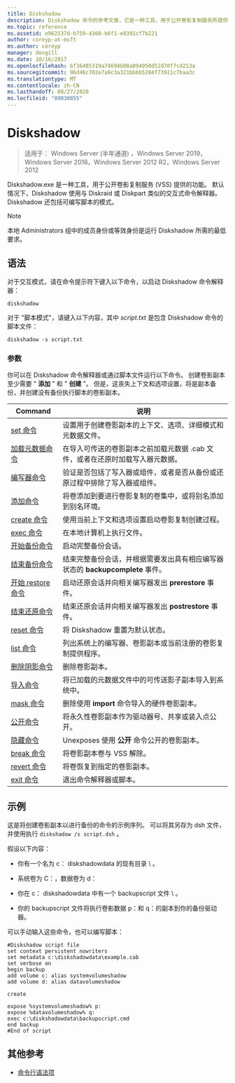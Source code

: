 ```yaml
---
title: Diskshadow
description: Diskshadow 命令的参考文章，它是一种工具，用于公开卷影复制服务所提供的功能 (VSS) 。
ms.topic: reference
ms.assetid: e962537d-b759-4368-b6f1-e8391cf7b221
author: coreyp-at-msft
ms.author: coreyp
manager: dongill
ms.date: 10/16/2017
ms.openlocfilehash: bf36485319a74694b08a094950d52d70f7cd213a
ms.sourcegitcommit: 96d46c702e7a9c3a321bbbb5284f73911c7baa3c
ms.translationtype: MT
ms.contentlocale: zh-CN
ms.lasthandoff: 08/27/2020
ms.locfileid: "89030855"
---
```

# <a name="diskshadow"></a>Diskshadow

> 适用于： Windows Server (半年通道) ，Windows Server 2019，Windows Server 2016，Windows Server 2012 R2，Windows Server 2012

Diskshadow.exe 是一种工具，用于公开卷影复制服务 (VSS) 提供的功能。 默认情况下，Diskshadow 使用与 Diskraid 或 Diskpart 类似的交互式命令解释器。 Diskshadow 还包括可编写脚本的模式。

> [!NOTE]
> 本地 Administrators 组中的成员身份或等效身份是运行 Diskshadow 所需的最低要求。

## <a name="syntax"></a>语法

对于交互模式，请在命令提示符下键入以下命令，以启动 Diskshadow 命令解释器：

```
diskshadow
```

对于 "脚本模式"，请键入以下内容，其中 *script.txt* 是包含 Diskshadow 命令的脚本文件：

```
diskshadow -s script.txt
```

### <a name="parameters"></a>参数

你可以在 Diskshadow 命令解释器或通过脚本文件运行以下命令。 创建卷影副本至少需要 " **添加** " 和 " **创建** "。 但是，这丧失上下文和选项设置，将是副本备份，并创建没有备份执行脚本的卷影副本。

| Command | 说明 |
| --------- | ----------- |
| [set 命令](set_2.md) | 设置用于创建卷影副本的上下文、选项、详细模式和元数据文件。 |
| [加载元数据命令](load-metadata.md) | 在导入可传送的卷影副本之前加载元数据 .cab 文件，或者在还原时加载写入器元数据。 |
| [编写器命令](writer.md) | 验证是否包括了写入器或组件，或者是否从备份或还原过程中排除了写入器或组件。 |
| [添加命令](add.md) | 将卷添加到要进行卷影复制的卷集中，或将别名添加到别名环境。 |
| [create 命令](create.md) | 使用当前上下文和选项设置启动卷影复制创建过程。 |
| [exec 命令](exec.md) | 在本地计算机上执行文件。 |
| [开始备份命令](begin-backup.md) | 启动完整备份会话。 |
| [结束备份命令](end-backup.md) | 结束完整备份会话，并根据需要发出具有相应编写器状态的 **backupcomplete** 事件。 |
| [开始 restore 命令](begin-restore.md) | 启动还原会话并向相关编写器发出 **prerestore** 事件。 |
| [结束还原命令](end-restore.md) | 结束还原会话并向相关编写器发出 **postrestore** 事件。 |
| [reset 命令](reset.md) | 将 Diskshadow 重置为默认状态。 |
| [list 命令](list.md) | 列出系统上的编写器、卷影副本或当前注册的卷影复制提供程序。 |
| [删除阴影命令](delete-shadows.md) | 删除卷影副本。 |
| [导入命令](import.md) | 将已加载的元数据文件中的可传送影子副本导入到系统中。 |
| [mask 命令](mask.md) | 删除使用 **import** 命令导入的硬件卷影副本。 |
| [公开命令](expose.md) | 将永久性卷影副本作为驱动器号、共享或装入点公开。 |
| [隐藏命令](unexpose.md) | Unexposes 使用 **公开** 命令公开的卷影副本。 |
| [break 命令](break_2.md) | 将卷影副本卷与 VSS 解除。 |
| [revert 命令](revert.md) | 将卷恢复到指定的卷影副本。 |
| [exit 命令](exit.md) | 退出命令解释器或脚本。 |

## <a name="examples"></a>示例

这是将创建卷影副本以进行备份的命令的示例序列。 可以将其另存为 dsh 文件，并使用执行 `diskshadow /s script.dsh` 。

假设以下内容：

- 你有一个名为 c： diskshadowdata 的现有目录 \\ 。

- 系统卷为 C：，数据卷为 d：

- 你在 c： diskshadowdata 中有一个 backupscript 文件 \\ 。

- 你的 backupscript 文件将执行卷影数据 p：和 q：的副本到你的备份驱动器。

可以手动输入这些命令，也可以编写脚本：

```
#Diskshadow script file
set context persistent nowriters
set metadata c:\diskshadowdata\example.cab
set verbose on
begin backup
add volume c: alias systemvolumeshadow
add volume d: alias datavolumeshadow

create

expose %systemvolumeshadow% p:
expose %datavolumeshadow% q:
exec c:\diskshadowdata\backupscript.cmd
end backup
#End of script
```

## <a name="additional-references"></a>其他参考

- [命令行语法项](command-line-syntax-key.md)
